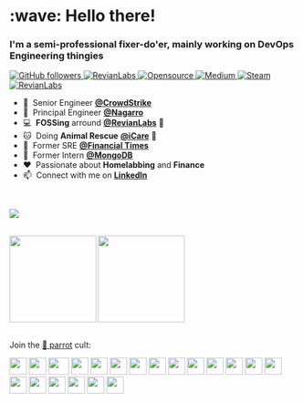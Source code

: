 <h1 align="left" id="macropower-title">:wave: Hello there!</h1>
<h3 align="left">I'm a semi-professional fixer-do'er, mainly working on DevOps Engineering thingies</h3>

<p align="left">
  <a href="https://github.com/scbbestof?tab=followers">
    <img alt="GitHub followers" src="https://img.shields.io/github/followers/scbbestof?color=green&logo=github">
  </a>
  <a href="https://revianlabs.com">
    <img alt="RevianLabs" src="https://img.shields.io/website?up_message=online&url=https%3A%2F%2Frevianlabs.com">
  </a>
  <a href="https://github.com/scbbestof">
    <img alt="Opensource" src="https://badges.frapsoft.com/os/v2/open-source.svg?v=103">
  </a>
  <a href="https://medium.com/@bogdanrevian">
    <img alt="Medium" src="https://img.shields.io/badge/Medium-12100E?logo=medium&color=%2347AE8E">
  </a>
  <a href="https://steamcommunity.com/id/SCBbestof/">
    <img alt="Steam" src="https://img.shields.io/badge/steam-%23000000.svg?logo=steam&color=%2347AE8E">
  </a>
  <a href="https://revianlabs.com/">
    <img alt="RevianLabs" src="https://img.shields.io/badge/-RevianLabs-%2347AE8E">
  </a>
</p>

- :dart: &nbsp;Senior Engineer **[@CrowdStrike](https://www.crowdstrike.com/)**
- :office: &nbsp;Principal Engineer **[@Nagarro](https://www.nagarro.com/en)**
- :computer: &nbsp;**FOSSing** arround **[@RevianLabs](https://www.revianlabs.com)** :microscope:
- :cat: &nbsp;Doing **Animal Rescue** **[@iCare](https://www.facebook.com/iCareBecauseYouCare/)** :dog:
- :newspaper: &nbsp;Former SRE **[@Financial Times](https://github.com/Financial-Times)** 
- :green_heart: &nbsp;Former Intern **[@MongoDB](https://github.com/mongodb)** 
- :heart: &nbsp;Passionate about **Homelabbing** and **Finance**
- :mailbox: &nbsp;Connect with me on **[LinkedIn](https://www.linkedin.com/in/bogdansocaciu/)**

<br>

<p align="left">
  <a href="https://skillicons.dev">
    <img src="https://skillicons.dev/icons?i=aws,azure,docker,kubernetes,openshift,python,jenkins,ansible,bash,linux,java,spring,go,mongodb,mysql,postgres,redis,raspberrypi,cloudflare,gitlab,github,prometheus,grafana,heroku&perline=12"/>
  </a>
</p>
<p align="center">
<!--   <img height="46" src="https://cdn.jsdelivr.net/gh/devicons/devicon/icons/terraform/terraform-original.svg">
  <img height="46" src="https://cncf-branding.netlify.app/img/projects/helm/icon/white/helm-icon-white.svg"> -->
</p>

<br>

<div align="left">
  <img height="152em" src="https://github-readme-stats.vercel.app/api?username=scbbestof&show_icons=true&theme=transparent&count_private=true&line_height=28&hide_border=1&include_all_commits=true" align = "left"/>
  <img height="152em" src="https://github-readme-stats.vercel.app/api/top-langs/?username=scbbestof&show_icons=true&theme=transparent&layout=compact&langs_count=10&hide_border=1&role=ORGANIZATION_MEMBER,OWNER,COLLABORATOR" align = "rifht"/>
</div>

<br/>

<div aligh="left">
  
Join the [🦜 parrot](https://cultofthepartyparrot.com) cult:

<p>
    <img src="https://cultofthepartyparrot.com/parrots/hd/githubparrot.gif" width="30" height="30"/>
    <img src="https://cultofthepartyparrot.com/flags/hd/indiaparrot.gif" width="30" height="30"/>
    <img src="https://cultofthepartyparrot.com/parrots/asyncparrot.gif" width="36" height="30"/>
    <img src="https://cultofthepartyparrot.com/parrots/hd/60fpsparrot.gif" width="30" height="30"/>
    <img src="https://cultofthepartyparrot.com/parrots/hd/jumpingparrot.gif" width="30" height="30"/>
    <img src="https://cultofthepartyparrot.com/parrots/hd/opensourceparrot.gif" width="30" height="30"/>
    <img src="https://cultofthepartyparrot.com/parrots/hd/dealwithitnowparrot.gif" width="30" height="30"/>
    <img src="https://cultofthepartyparrot.com/parrots/hd/laptop_parrot.gif" width="30" height="30"/>
    <img src="https://cultofthepartyparrot.com/parrots/hd/spinningparrot.gif" width="30" height="30"/>
    <img src="https://cultofthepartyparrot.com/parrots/hd/levitationparrot.gif" width="30" height="30"/>
    <img src="https://cultofthepartyparrot.com/parrots/hd/meldparrot.gif" width="30" height="30"/>
    <img src="https://cultofthepartyparrot.com/parrots/slomoparrot.gif" width="30" height="30"/>
    <img src="https://cultofthepartyparrot.com/parrots/hd/moonwalkingparrot.gif" width="30" height="30"/>
    <img src="https://cultofthepartyparrot.com/parrots/hd/stableparrot.gif" width="30" height="30"/>
    <img src="https://cultofthepartyparrot.com/parrots/hd/scienceparrot.gif" width="30" height="30"/>
    <img src="https://cultofthepartyparrot.com/parrots/hd/pirateparrot.gif" width="30" height="30"/>
    <img src="https://cultofthepartyparrot.com/parrots/hd/footballparrot.gif" width="30" height="30"/>
    <img src="https://cultofthepartyparrot.com/parrots/hd/illuminatiparrot.gif" width="30" height="30"/>
    <img src="https://cultofthepartyparrot.com/parrots/hd/hypnoparrotdark.gif" width="30" height="30"/>
    <img src="https://cultofthepartyparrot.com/parrots/hd/mustacheparrot.gif" width="30" height="30"/>
</p>
</div>

